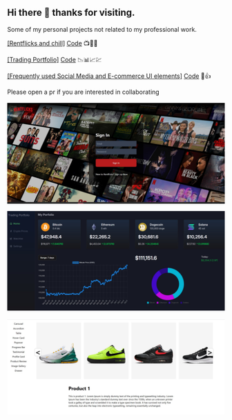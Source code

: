## Hi there 👋 thanks for visiting.

Some of my personal projects not related to my professional work.

[\[Rentflicks and chill\]](https://nflixandchilll.web.app) 
[Code](https://github.com/Sandesh-bn/DefinitelyNotNetflicks) 📺🍿🍾

[\[Trading Portfolio\]](https://minimalistic-trading-portfolio-app.vercel.app/) 
[Code](https://github.com/Sandesh-bn/-Minimalistic-Trading-Portfolio-App-) 📉📊📈💹

[\[Frequently used Social Media and E-commerce UI elements\]](https://social-media-ecommerce-ui-toolkit.vercel.app/) 
[Code](https://github.com/Sandesh-bn/Social-Media-Ecommerce-UI-toolkit) 🩷👍

Please open a pr if you are interested in collaborating


![Preview 1](https://raw.githubusercontent.com/Sandesh-bn/DefinitelyNotNetflicks/refs/heads/master/src/assets/preview-1.jpg)

![Preview 2](http://github.com/Sandesh-bn/-Minimalistic-Trading-Portfolio-App-/blob/master/src/assets/images/preview-1.jpg)

![Preview 3](https://raw.githubusercontent.com/Sandesh-bn/Social-Media-Ecommerce-UI-toolkit/refs/heads/master/src/assets/images/preview-1.jpg)
